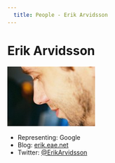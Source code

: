 ```yaml
---
  title: People - Erik Arvidsson
---
```


# Erik Arvidsson

<img class="person" src="../../../public/images/people/erik-arvidsson.jpg"/>

  * Representing: Google
  * Blog: [erik.eae.net](http://erik.eae.net/)
  * Twitter: [@ErikArvidsson](http://twitter.com/ErikArvidsson)
